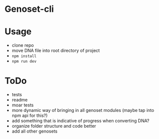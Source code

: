# Genoset-cli
# Usage

- clone repo
- move DNA file into root directory of project
- `npm install`
- `npm run dev`


# ToDo

- tests
- readme
- moar tests
- more dynamic way of bringing in all genoset modules (maybe tap into npm api for this?)
- add something that is indicative of progress when converting DNA?
- organize folder structure and code better
- add all other genosets
